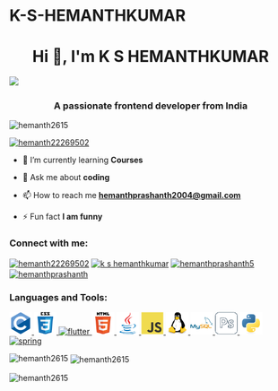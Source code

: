 # K-S-HEMANTHKUMAR
<h1 align="center">Hi 👋, I'm K S HEMANTHKUMAR</h1>
<img src="https://www.canva.com/design/DAF5ylCK918/FlEH0TmvbSlqM5s4EmOWcg/edit?utm_content=DAF5ylCK918&utm_campaign=designshare&utm_medium=link2&utm_source=sharebutton">

<h3 align="center">A passionate frontend developer from India</h3>

<p align="left"> <img src="https://komarev.com/ghpvc/?username=hemanth2615&label=Profile%20views&color=0e75b6&style=flat" alt="hemanth2615" /> </p>

<p align="left"> <a href="https://twitter.com/hemanth22269502" target="blank"><img src="https://img.shields.io/twitter/follow/hemanth22269502?logo=twitter&style=for-the-badge" alt="hemanth22269502" /></a> </p>

- 🌱 I’m currently learning **Courses**

- 💬 Ask me about **coding**

- 📫 How to reach me **hemanthprashanth2004@gmail.com**

- ⚡ Fun fact **I am funny**

<h3 align="left">Connect with me:</h3>
<p align="left">
<a href="https://twitter.com/hemanth22269502" target="blank"><img align="center" src="https://raw.githubusercontent.com/rahuldkjain/github-profile-readme-generator/master/src/images/icons/Social/twitter.svg" alt="hemanth22269502" height="30" width="40" /></a>
<a href="https://linkedin.com/in/k s hemanthkumar" target="blank"><img align="center" src="https://raw.githubusercontent.com/rahuldkjain/github-profile-readme-generator/master/src/images/icons/Social/linked-in-alt.svg" alt="k s hemanthkumar" height="30" width="40" /></a>
<a href="https://instagram.com/hemanthprashanth5" target="blank"><img align="center" src="https://raw.githubusercontent.com/rahuldkjain/github-profile-readme-generator/master/src/images/icons/Social/instagram.svg" alt="hemanthprashanth5" height="30" width="40" /></a>
<a href="https://www.hackerrank.com/hemanthprashanth" target="blank"><img align="center" src="https://raw.githubusercontent.com/rahuldkjain/github-profile-readme-generator/master/src/images/icons/Social/hackerrank.svg" alt="hemanthprashanth" height="30" width="40" /></a>
</p>

<h3 align="left">Languages and Tools:</h3>
<p align="left"> <a href="https://www.cprogramming.com/" target="_blank" rel="noreferrer"> <img src="https://raw.githubusercontent.com/devicons/devicon/master/icons/c/c-original.svg" alt="c" width="40" height="40"/> </a> <a href="https://www.w3schools.com/css/" target="_blank" rel="noreferrer"> <img src="https://raw.githubusercontent.com/devicons/devicon/master/icons/css3/css3-original-wordmark.svg" alt="css3" width="40" height="40"/> </a> <a href="https://flutter.dev" target="_blank" rel="noreferrer"> <img src="https://www.vectorlogo.zone/logos/flutterio/flutterio-icon.svg" alt="flutter" width="40" height="40"/> </a> <a href="https://www.w3.org/html/" target="_blank" rel="noreferrer"> <img src="https://raw.githubusercontent.com/devicons/devicon/master/icons/html5/html5-original-wordmark.svg" alt="html5" width="40" height="40"/> </a> <a href="https://www.java.com" target="_blank" rel="noreferrer"> <img src="https://raw.githubusercontent.com/devicons/devicon/master/icons/java/java-original.svg" alt="java" width="40" height="40"/> </a> <a href="https://developer.mozilla.org/en-US/docs/Web/JavaScript" target="_blank" rel="noreferrer"> <img src="https://raw.githubusercontent.com/devicons/devicon/master/icons/javascript/javascript-original.svg" alt="javascript" width="40" height="40"/> </a> <a href="https://www.linux.org/" target="_blank" rel="noreferrer"> <img src="https://raw.githubusercontent.com/devicons/devicon/master/icons/linux/linux-original.svg" alt="linux" width="40" height="40"/> </a> <a href="https://www.mysql.com/" target="_blank" rel="noreferrer"> <img src="https://raw.githubusercontent.com/devicons/devicon/master/icons/mysql/mysql-original-wordmark.svg" alt="mysql" width="40" height="40"/> </a> <a href="https://www.photoshop.com/en" target="_blank" rel="noreferrer"> <img src="https://raw.githubusercontent.com/devicons/devicon/master/icons/photoshop/photoshop-line.svg" alt="photoshop" width="40" height="40"/> </a> <a href="https://www.python.org" target="_blank" rel="noreferrer"> <img src="https://raw.githubusercontent.com/devicons/devicon/master/icons/python/python-original.svg" alt="python" width="40" height="40"/> </a> <a href="https://spring.io/" target="_blank" rel="noreferrer"> <img src="https://www.vectorlogo.zone/logos/springio/springio-icon.svg" alt="spring" width="40" height="40"/> </a> </p>

<p><img align="left" src="https://github-readme-stats.vercel.app/api/top-langs?username=hemanth2615&show_icons=true&locale=en&layout=compact" alt="hemanth2615" /></p>

<p>&nbsp;<img align="center" src="https://github-readme-stats.vercel.app/api?username=hemanth2615&show_icons=true&locale=en" alt="hemanth2615" /></p>

<p><img align="center" src="https://github-readme-streak-stats.herokuapp.com/?user=hemanth2615&" alt="hemanth2615" /></p>

